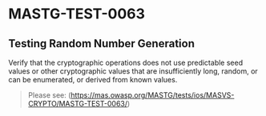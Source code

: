 #  MASTG-TEST-0063

## Testing Random Number Generation

Verify that the cryptographic operations does not use predictable seed values or other cryptographic values that are insufficiently long, random, or can be enumerated, or derived from known values.

> Please see: (https://mas.owasp.org/MASTG/tests/ios/MASVS-CRYPTO/MASTG-TEST-0063/)